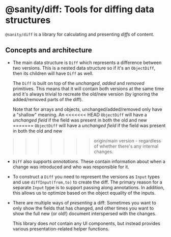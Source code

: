 # @sanity/diff: Tools for diffing data structures

`@sanity/diff` is a library for calculating and presenting _diffs_ of content.

## Concepts and architecture

- The main data structure is `Diff` which represents a difference between two versions. This is a
  nested data structure so if it's an `ObjectDiff`, then its children will have `Diff` as well.

  The `Diff` is built on top of the _unchanged_, _added_ and _removed_ primitives. This means that
  it will contain both versions at the same time and it's always trivial to recreate the old/new
  version (by ignoring the added/removed parts of the diff).

  Note that for arrays and objects, unchanged/added/removed only have a "shallow" meaning. An
<<<<<<< HEAD
  `ObjectDiff` will have a *unchanged field* if the field was present in both the old and new
=======
  `ObjectDiff` will have a _unchanged field_ if the field was present in both the old and new
>>>>>>> origin/main
  version - regardless of whether there's any internal changes.

- `Diff` also supports _annotations_. These contain information about when a change was introduced
  and who was responsible for it.

- To construct a `Diff` you need to represent the versions as `Input` types and use `diffInput(from,to)`
  to create the diff. The primary reason for a separate `Input` type is to support passing along
  annotations. In addition, this allows us to optimize based on the object equality of the inputs.

- There are multiple ways of _presenting_ a diff: Sometimes you want to only show the fields that
  has changed, and other times you want to show the full new (or old!) document interspersed with the
  changes.

  This library does _not_ contain any UI components, but instead provides various
  presentation-related helper functions.
